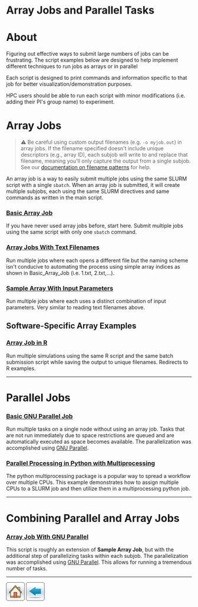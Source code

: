# Array Jobs and Parallel Tasks

# About
Figuring out effective ways to submit large numbers of jobs can be frustrating. The script examples below are designed to help implement different techniques to run jobs as arrays or in parallel

Each script is designed to print commands and information specific to that job for better visualization/demonstration purposes.

HPC users should be able to run each script with minor modifications (i.e. adding their PI's group name) to experiment.


# Array Jobs
> ⚠️ Be careful using custom output filenames (e.g. ```-o myjob.out```) in array jobs. If the filename specified doesn't include unique descriptors (e.g., array ID), each subjob will write to and replace that filename, meaning you'll only capture the output from a single subjob. See our [documentation on filename patterns](https://public.confluence.arizona.edu/display/UAHPC/Running+Jobs+with+SLURM#RunningJobswithSLURM-SLURMOutputFilenamePatterns) for help. 

An array job is a way to easily submit multiple jobs using the same SLURM script with a single ```sbatch```. When an array job is submitted, it will create multiple subjobs, each using the same SLURM directives and same commands as written in the main script.

### [Basic Array Job](Basic-Array-Job)
If you have never used array jobs before, start here.
Submit multiple jobs using the same script with only one ```sbatch``` command.

### [Array Jobs With Text Filenames](Array-Read-Filenames)
Run multiple jobs where each opens a different file but the naming scheme isn't conducive to automating the process using simple array indices as shown in Basic_Array_Job (i.e. 1.txt, 2.txt,...).

### [Sample Array With Input Parameters](Array-Read-Parameters)
Run multiple jobs where each uses a distinct combination of input parameters. Very similar to reading text filenames above. 

## Software-Specific Array Examples
### [Array Job in R](/R-Examples/R-Array-Jobs/)
Run multiple simulations using the same R script and the same batch submission script while saving the output to unique filenames. Redirects to R examples.

--------

# Parallel Jobs

### [Basic GNU Parallel Job](Basic-Parallel-Job)
Run multiple tasks on a single node without using an array job. Tasks that are not run immediately due to space restrictions are queued and are automatically executed as space becomes available. The parallelization was accomplished using [GNU Parallel](https://www.gnu.org/software/parallel/).

### [Parallel Processing in Python with Multiprocessing](https://ua-researchcomputing-hpc.github.io/Python-Examples/Multiprocessing/)
The python multiprocessing package is a popular way to spread a workflow over multiple CPUs. This example demonstrates how to assign multiple CPUs to a SLURM job and then utilize them in a multiprocessing python job.

---------

# Combining Parallel and Array Jobs

### [Array Job With GNU Parallel](Array-and-Parallel)
This script is roughly an extension of **Sample Array Job**, but with the additional step of parallelizing tasks within each subjob. The parallelization was accomplished using [GNU Parallel](https://www.gnu.org/software/parallel/). This allows for running a tremendous number of tasks.

*****

[![](/Images/home.png)](https://ua-researchcomputing-hpc.github.io/) 
[![](/Images/back.png)](../)
